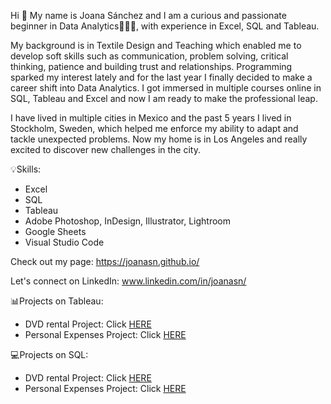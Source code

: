 Hi 👋
My name is Joana Sánchez and I am a curious and passionate beginner in Data Analytics👩🏾‍💻, with experience in Excel, SQL and Tableau.

My background is in Textile Design and Teaching which enabled me to develop soft skills such as communication, problem solving, critical thinking, patience and building trust and relationships. 
Programming sparked my interest lately and for the last year I finally decided to make a career shift into Data Analytics. I got immersed in multiple courses online in SQL, Tableau and Excel and now I am ready to make the professional leap. 

I have lived in multiple cities in Mexico and the past 5 years I lived in Stockholm, Sweden, which helped me enforce my ability to adapt and tackle unexpected problems. Now my home is in Los Angeles and really excited to discover new challenges in the city. 

:bulb:Skills: 
- Excel 
- SQL
- Tableau
- Adobe Photoshop, InDesign, Illustrator, Lightroom
- Google Sheets 
- Visual Studio Code 

Check out my page:
https://joanasn.github.io/

Let's connect on LinkedIn:
www.linkedin.com/in/joanasn/

:bar_chart:Projects on Tableau:

- DVD rental Project: Click <a href="https://public.tableau.com/app/profile/joanasn/viz/DVDrentalProject/DVDrental-Project">HERE</a>
- Personal Expenses Project: Click <a href="https://public.tableau.com/app/profile/joanasn/viz/PersonalExpenses-Project/Conclussion">HERE</a>

:computer:Projects on SQL:

- DVD rental Project: Click <a href="https://github.com/Joanasn/SQL-Projects/blob/main/Project-DVD%20rental-PostgreSQL.sql">HERE</a>
- Personal Expenses Project: Click <a href="https://github.com/Joanasn/PortfolioProject/blob/main/Queries.sql">HERE</a>


<!---
Joanasn/Joanasn is a ✨ special ✨ repository because its `README.md` (this file) appears on your GitHub profile.
You can click the Preview link to take a look at your changes.
--->
